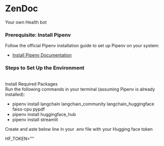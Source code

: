 # ZenDoc
Your own Health bot

### Prerequisite: Install Pipenv
Follow the official Pipenv installation guide to set up Pipenv on your system:
- [Install Pipenv Documentation](https://pipenv.pypa.io/en/latest/installation.html)

### Steps to Set Up the Environment
<br /> Install Required Packages
<br /> Run the following commands in your terminal (assuming Pipenv is already installed):

- pipenv install langchain langchain_community langchain_huggingface faiss-cpu pypdf
- pipenv install huggingface_hub
- pipenv install streamlit



Create and aste below line in your .env file with your Hugging face token

HF_TOKEN=""
